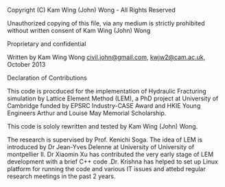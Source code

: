 Copyright (C) Kam Wing (John) Wong - All Rights Reserved

Unauthorized copying of this file, via any medium is strictly prohibited without written consent of Kam Wing (John) Wong

Proprietary and confidential

Written by Kam Wing Wong <civil.john@gmail.com>, <kwjw2@cam.ac.uk>, October 2013
 
 Declaration of Contributions
 
 This code is procduced for the implementation of Hydraulic Fracturing simulation by Lattice Element Method (LEM), a PhD project at
 University of Cambridge funded by EPSRC Industry-CASE Award and HKIE Young Engineers Arthur and Louise May Memorial Scholarship.
 
 This code is sololy rewritten and tested by Kam Wing (John) Wong.
 
 The research is supervised by Prof. Kenichi Soga. The idea of LEM is introduced by Dr Jean-Yves Delenne at University of 
 University of montpellier II. Dr Xiaomin Xu has contributed the very early stage of LEM development with a brief C++ code
 .Dr. Krishna has helped to set up Linux platform for running the code and various IT issues and attebd regular research meetings
 in the past 2 years.
 
